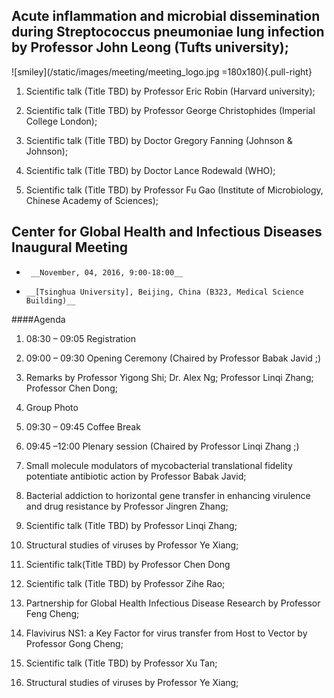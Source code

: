 
## Acute inflammation and microbial dissemination during Streptococcus pneumoniae lung infection by Professor John Leong (Tufts university);

![smiley](/static/images/meeting/meeting_logo.jpg =180x180){.pull-right}


1. Scientific talk (Title TBD) by Professor Eric Robin (Harvard university);

2. Scientific talk (Title TBD) by Professor George Christophides (Imperial College London);

3. Scientific talk (Title TBD) by Doctor Gregory Fanning (Johnson & Johnson);

4. Scientific talk (Title TBD) by Doctor Lance Rodewald (WHO);

5. Scientific talk (Title TBD) by Professor Fu Gao (Institute of Microbiology, Chinese Academy of Sciences);

## Center for Global Health and Infectious Diseases Inaugural Meeting


*      __November, 04, 2016, 9:00-18:00__

*     __[Tsinghua University], Beijing, China (B323, Medical Science Building)__

[Tsinghua University]: http://www.tsinghua.edu.cn/


####Agenda

1. 08:30 – 09:05 	Registration

2. 09:00 – 09:30 	Opening Ceremony (Chaired by Professor Babak Javid ;)

3. Remarks by Professor Yigong Shi; Dr. Alex Ng; Professor Linqi Zhang; Professor Chen Dong;

4. Group Photo

5. 09:30 – 09:45 	Coffee Break

6. 09:45 –12:00 	Plenary session (Chaired by Professor Linqi Zhang ;)


1.	Small molecule modulators of mycobacterial translational fidelity potentiate antibiotic action by Professor Babak Javid;

2.	Bacterial addiction to horizontal gene transfer in enhancing virulence and drug resistance by Professor Jingren Zhang;

3.	Scientific talk (Title TBD) by Professor Linqi Zhang;

4.	Structural studies of viruses by Professor Ye Xiang;

5.	Scientific talk(Title TBD) by Professor Chen Dong

6.	Scientific talk (Title TBD) by Professor Zihe Rao;

7.	Partnership for Global Health Infectious Disease Research by Professor Feng Cheng;

8.	Flavivirus NS1: a Key Factor for virus transfer from Host to Vector by Professor Gong Cheng;

9.	Scientific talk (Title TBD) by Professor Xu Tan;

10.	Structural studies of viruses by Professor Ye Xiang;
